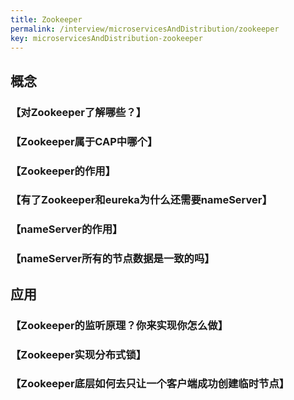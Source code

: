 ```yaml
---
title: Zookeeper
permalink: /interview/microservicesAndDistribution/zookeeper
key: microservicesAndDistribution-zookeeper
---
```


## 概念

### 【对Zookeeper了解哪些？】

### 【Zookeeper属于CAP中哪个】 

### 【Zookeeper的作用】

### 【有了Zookeeper和eureka为什么还需要nameServer】 

### 【nameServer的作用】 

### 【nameServer所有的节点数据是一致的吗】

  

## 应用

### 【Zookeeper的监听原理？你来实现你怎么做】

### 【Zookeeper实现分布式锁】

### 【Zookeeper底层如何去只让一个客户端成功创建临时节点】 